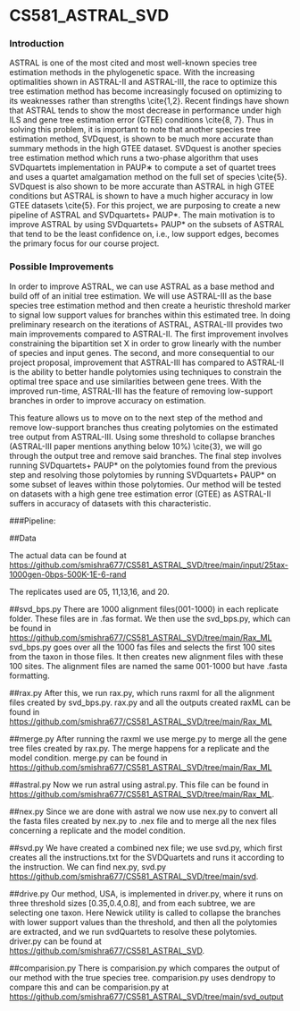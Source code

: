 # CS581_ASTRAL_SVD



### Introduction

ASTRAL is one of the most cited and most well-known species tree estimation methods in the phylogenetic space. With the increasing optimalities shown in ASTRAL-II and ASTRAL-III, the
race to optimize this tree estimation method has become increasingly focused on optimizing to
its weaknesses rather than strengths \cite{1,2}. Recent findings have shown that ASTRAL tends to show
the most decrease in performance under high ILS and gene tree estimation error (GTEE)
conditions \cite{8, 7}. Thus in solving this problem, it is important to note that another species tree estimation method, SVDquest, is shown to be much more accurate than summary methods in
the high GTEE dataset. SVDquest is another species tree estimation method which runs a
two-phase algorithm that uses SVDquartets implementation in PAUP∗ to compute a set of
quartet trees and uses a quartet amalgamation method on the full set of species \cite{5}. SVDquest
is also shown to be more accurate than ASTRAL in high GTEE conditions but ASTRAL is shown to
have a much higher accuracy in low GTEE datasets \cite{5}.
For this project, we are purposing to create a new pipeline of ASTRAL and SVDquartets+ PAUP*. The main motivation is
to improve ASTRAL by using SVDquartets+ PAUP* on the subsets of ASTRAL that tend to be the least
confidence on, i.e., low support edges, becomes the primary focus for our course project.


### Possible Improvements

In order to improve ASTRAL, we can use ASTRAL as a base method and build off of an initial
tree estimation. We will use ASTRAL-III as the base species tree estimation method and then
create a heuristic threshold marker to signal low support values for branches within this
estimated tree. In doing preliminary research on the iterations of ASTRAL, ASTRAL-III provides
two main improvements compared to ASTRAL-II. The first improvement involves constraining
the bipartition set X in order to grow linearly with the number of species and input genes. The
second, and more consequential to our project proposal, improvement that ASTRAL-III has
compared to ASTRAL-II is the ability to better handle polytomies using techniques to constrain
the optimal tree space and use similarities between gene trees. With the improved run-time,
ASTRAL-III has the feature of removing low-support branches in order to improve accuracy on
estimation.

This feature allows us to move on to the next step of the method and remove low-support
branches thus creating polytomies on the estimated tree output from ASTRAL-III. Using some
threshold to collapse branches (ASTRAL-III paper mentions anything below 10\%) \cite{3}, we will go
through the output tree and remove said branches. The final step involves running SVDquartets+ PAUP* on
the polytomies found from the previous step and resolving those polytomies by running
SVDquartets+ PAUP* on some subset of leaves within those polytomies. Our method will be tested on
datasets with a high gene tree estimation error (GTEE) as ASTRAL-II suffers in accuracy of
datasets with this characteristic.

###Pipeline:

##Data

The actual data can be found at 
https://github.com/smishra677/CS581_ASTRAL_SVD/tree/main/input/25tax-1000gen-0bps-500K-1E-6-rand

The replicates used are 05, 11,13,16, and 20.

##svd_bps.py
There are 1000 alignment files(001-1000) in each replicate folder. These files are in .fas format. We then use the svd_bps.py, which can be found in 
https://github.com/smishra677/CS581_ASTRAL_SVD/tree/main/Rax_ML
svd_bps.py goes over all the 1000 fas files and selects the first 100 sites from the taxon in those files. 
It then creates new alignment files with these 100 sites. The alignment files are named the same 001-1000 but have .fasta formatting.

##rax.py
After this, we run rax.py, which runs raxml for all the alignment files created by svd_bps.py.
rax.py and all the outputs created raxML can be found in  https://github.com/smishra677/CS581_ASTRAL_SVD/tree/main/Rax_ML


##merge.py
After running the raxml we use merge.py to merge all the gene tree files created by rax.py.  The merge happens for a replicate and the model condition.
merge.py can be found in https://github.com/smishra677/CS581_ASTRAL_SVD/tree/main/Rax_ML


##astral.py
Now we run astral using astral.py.  This file can be found in https://github.com/smishra677/CS581_ASTRAL_SVD/tree/main/Rax_ML.


##nex.py
Since we are done with astral we now use nex.py to convert all the fasta files created by nex.py to .nex file and to merge all the nex files concerning a replicate and the model condition. 

##svd.py
We have created a combined nex file; we use svd.py, which first creates all the instructions.txt for the SVDQuartets and runs it according to the instruction. We can find nex.py, svd.py https://github.com/smishra677/CS581_ASTRAL_SVD/tree/main/svd.

##drive.py
Our method, USA, is implemented in driver.py, where it runs on three threshold sizes [0.35,0.4,0.8], and from each subtree, we are selecting one taxon.  Here Newick utility is called to collapse the branches with lower support values than the threshold, and then all the polytomies are extracted, and we run svdQuartets to resolve these polytomies.
driver.py can be found at https://github.com/smishra677/CS581_ASTRAL_SVD.





##comparision.py
There is comparision.py which compares the output of our method with the true species tree. 
comparision.py uses dendropy to compare this and can be comparision.py at https://github.com/smishra677/CS581_ASTRAL_SVD/tree/main/svd_output  








